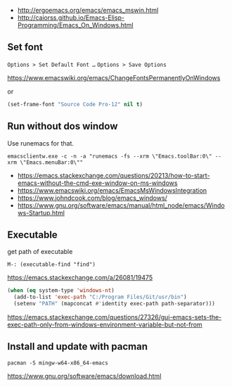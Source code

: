 - http://ergoemacs.org/emacs/emacs_mswin.html
- http://caiorss.github.io/Emacs-Elisp-Programming/Emacs_On_Windows.html

## Set font

`Options > Set Default Font …`
`Options > Save Options`

https://www.emacswiki.org/emacs/ChangeFontsPermanentlyOnWindows

or

```lisp
(set-frame-font "Source Code Pro-12" nil t)
```

## Run without dos window

Use runemacs for that.

`emacsclientw.exe -c -n -a "runemacs -fs --xrm \"Emacs.toolBar:0\" --xrm \"Emacs.menuBar:0\""`

- https://emacs.stackexchange.com/questions/20213/how-to-start-emacs-without-the-cmd-exe-window-on-ms-windows
- https://www.emacswiki.org/emacs/EmacsMsWindowsIntegration
- https://www.johndcook.com/blog/emacs_windows/
- https://www.gnu.org/software/emacs/manual/html_node/emacs/Windows-Startup.html

## Executable

get path of executable

`M-: (executable-find "find")`

https://emacs.stackexchange.com/a/26081/19475

```lisp
(when (eq system-type 'windows-nt)
  (add-to-list 'exec-path "C:/Program Files/Git/usr/bin")
  (setenv "PATH" (mapconcat #'identity exec-path path-separator)))

```

https://emacs.stackexchange.com/questions/27326/gui-emacs-sets-the-exec-path-only-from-windows-environment-variable-but-not-from

## Install and update with pacman

`pacman -S mingw-w64-x86_64-emacs`

https://www.gnu.org/software/emacs/download.html
